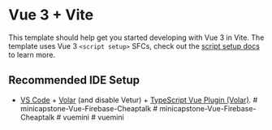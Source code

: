 # Vue 3 + Vite

This template should help get you started developing with Vue 3 in Vite. The template uses Vue 3 `<script setup>` SFCs, check out the [script setup docs](https://v3.vuejs.org/api/sfc-script-setup.html#sfc-script-setup) to learn more.

## Recommended IDE Setup

- [VS Code](https://code.visualstudio.com/) + [Volar](https://marketplace.visualstudio.com/items?itemName=Vue.volar) (and disable Vetur) + [TypeScript Vue Plugin (Volar)](https://marketplace.visualstudio.com/items?itemName=Vue.vscode-typescript-vue-plugin).
#   m i n i c a p s t o n e - V u e - F i r e b a s e - C h e a p t a l k  
 #   m i n i c a p s t o n e - V u e - F i r e b a s e - C h e a p t a l k  
 #   v u e m i n i  
 #   v u e m i n i  
 